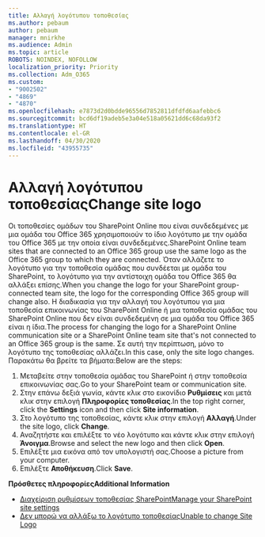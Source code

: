 ```yaml
---
title: Αλλαγή λογότυπου τοποθεσίας
ms.author: pebaum
author: pebaum
manager: mnirkhe
ms.audience: Admin
ms.topic: article
ROBOTS: NOINDEX, NOFOLLOW
localization_priority: Priority
ms.collection: Adm_O365
ms.custom:
- "9002502"
- "4869"
- "4870"
ms.openlocfilehash: e7873d2d0bdde96556d7852811dfdfd6aafebbc6
ms.sourcegitcommit: bcd6df19adeb5e3a04e518a05621dd6c68da93f2
ms.translationtype: HT
ms.contentlocale: el-GR
ms.lasthandoff: 04/30/2020
ms.locfileid: "43955735"
---
```

# <a name="change-site-logo"></a><span data-ttu-id="22a71-102">Αλλαγή λογότυπου τοποθεσίας</span><span class="sxs-lookup"><span data-stu-id="22a71-102">Change site logo</span></span>

<span data-ttu-id="22a71-103">Οι τοποθεσίες ομάδων του SharePoint Online που είναι συνδεδεμένες με μια ομάδα του Office 365 χρησιμοποιούν το ίδιο λογότυπο με την ομάδα του Office 365 με την οποία είναι συνδεδεμένες.</span><span class="sxs-lookup"><span data-stu-id="22a71-103">SharePoint Online team sites that are connected to an Office 365 group use the same logo as the Office 365 group to which they are connected.</span></span> <span data-ttu-id="22a71-104">Όταν αλλάζετε το λογότυπο για την τοποθεσία ομάδας που συνδέεται με ομάδα του SharePoint, το λογότυπο για την αντίστοιχη ομάδα του Office 365 θα αλλάξει επίσης.</span><span class="sxs-lookup"><span data-stu-id="22a71-104">When you change the logo for your SharePoint group-connected team site, the logo for the corresponding Office 365 group will change also.</span></span> <span data-ttu-id="22a71-105">Η διαδικασία για την αλλαγή του λογότυπου για μια τοποθεσία επικοινωνίας του SharePoint Online ή μια τοποθεσία ομάδας του SharePoint Online που δεν είναι συνδεδεμένη σε μια ομάδα του Office 365 είναι η ίδια.</span><span class="sxs-lookup"><span data-stu-id="22a71-105">The process for changing the logo for a SharePoint Online communication site or a SharePoint Online team site that's not connected to an Office 365 group is the same.</span></span> <span data-ttu-id="22a71-106">Σε αυτή την περίπτωση, μόνο το λογότυπο της τοποθεσίας αλλάζει.</span><span class="sxs-lookup"><span data-stu-id="22a71-106">In this case, only the site logo changes.</span></span> <span data-ttu-id="22a71-107">Παρακάτω θα βρείτε τα βήματα:</span><span class="sxs-lookup"><span data-stu-id="22a71-107">Below are the steps:</span></span>

1. <span data-ttu-id="22a71-108">Μεταβείτε στην τοποθεσία ομάδας του SharePoint ή στην τοποθεσία επικοινωνίας σας.</span><span class="sxs-lookup"><span data-stu-id="22a71-108">Go to your SharePoint team or communication site.</span></span>
2. <span data-ttu-id="22a71-109">Στην επάνω δεξιά γωνία, κάντε κλικ στο εικονίδιο **Ρυθμίσεις** και μετά κλικ στην επιλογή **Πληροφορίες τοποθεσίας**.</span><span class="sxs-lookup"><span data-stu-id="22a71-109">In the top right corner, click the **Settings** icon and then click **Site information**.</span></span>
3. <span data-ttu-id="22a71-110">Στο λογότυπο της τοποθεσίας, κάντε κλικ στην επιλογή **Αλλαγή**.</span><span class="sxs-lookup"><span data-stu-id="22a71-110">Under the site logo, click **Change**.</span></span>
4. <span data-ttu-id="22a71-111">Αναζητήστε και επιλέξτε το νέο λογότυπο και κάντε κλικ στην επιλογή **Άνοιγμα**.</span><span class="sxs-lookup"><span data-stu-id="22a71-111">Browse and select the new logo and then click **Open**.</span></span>
5. <span data-ttu-id="22a71-112">Επιλέξτε μια εικόνα από τον υπολογιστή σας.</span><span class="sxs-lookup"><span data-stu-id="22a71-112">Choose a picture from your computer.</span></span>
6. <span data-ttu-id="22a71-113">Επιλέξτε **Αποθήκευση**.</span><span class="sxs-lookup"><span data-stu-id="22a71-113">Click **Save**.</span></span>

<span data-ttu-id="22a71-114">**Πρόσθετες πληροφορίες**</span><span class="sxs-lookup"><span data-stu-id="22a71-114">**Additional Information**</span></span>

- [<span data-ttu-id="22a71-115">Διαχείριση ρυθμίσεων τοποθεσίας SharePoint</span><span class="sxs-lookup"><span data-stu-id="22a71-115">Manage your SharePoint site settings</span></span>](https://support.office.com/article/manage-your-sharepoint-site-settings-8376034d-d0c7-446e-9178-6ab51c58df42)
- [<span data-ttu-id="22a71-116">Δεν μπορώ να αλλάξω το λογότυπο τοποθεσίας</span><span class="sxs-lookup"><span data-stu-id="22a71-116">Unable to change Site Logo</span></span>](https://docs.microsoft.com/sharepoint/troubleshoot/sites/error-when-changing-o365-site-logo)
